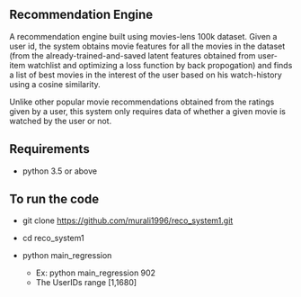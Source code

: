 **Recommendation Engine**
--------------------------
A recommendation engine built using movies-lens 100k dataset.
Given a user id, the system obtains movie features for all the movies in the dataset (from the already-trained-and-saved latent features obtained from user-item watchlist and optimizing a loss function by back propogation) and finds a list of best movies in the interest of the user based on his watch-history using a cosine similarity. 

Unlike other popular movie recommendations obtained from the ratings given by a user, this system only requires data of whether a given movie is watched by the user or not. 

**Requirements**
----------------
- python 3.5 or above


**To run the code**
----------
- git clone https://github.com/murali1996/reco_system1.git
- cd reco_system1
- python main_regression <userID>

  - Ex: python main_regression 902
  - The UserIDs range [1,1680]
